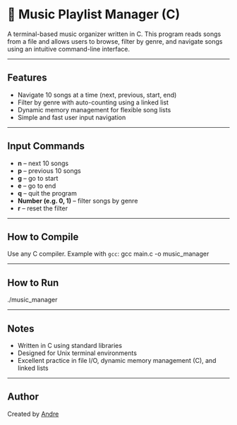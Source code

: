 # 🎵 Music Playlist Manager (C)

A terminal-based music organizer written in C. This program reads songs from a file and allows users to browse, filter by genre, and navigate songs using an intuitive command-line interface.

---

## Features
- Navigate 10 songs at a time (next, previous, start, end)
- Filter by genre with auto-counting using a linked list
- Dynamic memory management for flexible song lists
- Simple and fast user input navigation

---

## Input Commands
- **n** – next 10 songs
- **p** – previous 10 songs
- **g** – go to start
- **e** – go to end
- **q** – quit the program
- **Number (e.g. 0, 1)** – filter songs by genre
- **r** – reset the filter

---

## How to Compile
Use any C compiler. Example with `gcc`:
gcc main.c -o music_manager

---

## How to Run
./music_manager

---

## Notes
- Written in C using standard libraries
- Designed for Unix terminal environments
- Excellent practice in file I/O, dynamic memory management (C), and linked lists

---

## Author
Created by [Andre](https://github.com/ashworth3)



